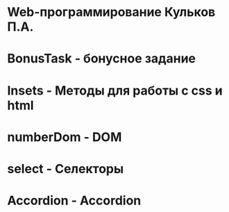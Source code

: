 # Web-программирование Кульков П.А.
# BonusTask - бонусное задание
# Insets - Методы для работы с css и html
# numberDom - DOM
# select - Селекторы
# Accordion - Accordion
